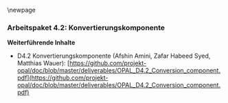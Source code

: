 \newpage

### Arbeitspaket 4.2: Konvertierungskomponente


**Weiterführende Inhalte**

* D4.2 Konvertierungskomponente (Afshin Amini, Zafar Habeed Syed, Matthias Wauer): [https://github.com/projekt-opal/doc/blob/master/deliverables/OPAL_D4.2_Conversion_component.pdf](https://github.com/projekt-opal/doc/blob/master/deliverables/OPAL_D4.2_Conversion_component.pdf)

